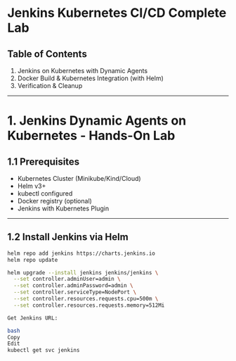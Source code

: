 # Jenkins Kubernetes CI/CD Complete Lab

## Table of Contents

1. Jenkins on Kubernetes with Dynamic Agents  
2. Docker Build & Kubernetes Integration (with Helm)  
3. Verification & Cleanup  

---

# 1. Jenkins Dynamic Agents on Kubernetes - Hands-On Lab

## 1.1 Prerequisites

- Kubernetes Cluster (Minikube/Kind/Cloud)  
- Helm v3+  
- kubectl configured  
- Docker registry (optional)  
- Jenkins with Kubernetes Plugin  

---

## 1.2 Install Jenkins via Helm

```bash
helm repo add jenkins https://charts.jenkins.io
helm repo update

helm upgrade --install jenkins jenkins/jenkins \
  --set controller.adminUser=admin \
  --set controller.adminPassword=admin \
  --set controller.serviceType=NodePort \
  --set controller.resources.requests.cpu=500m \
  --set controller.resources.requests.memory=512Mi

Get Jenkins URL:

bash
Copy
Edit
kubectl get svc jenkins